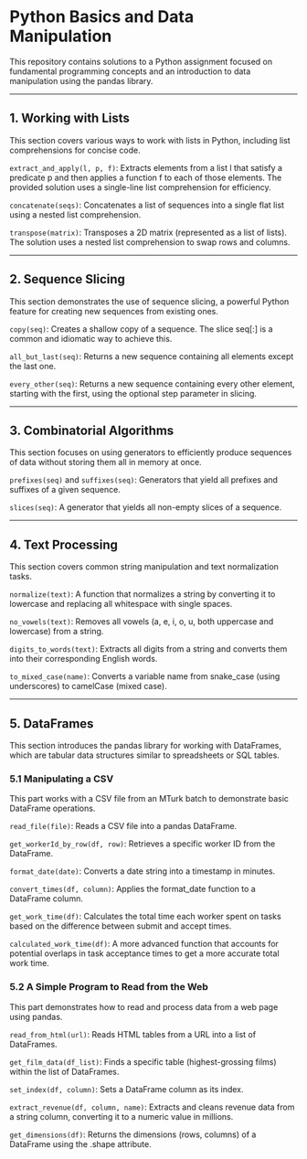 # Python Basics and Data Manipulation
This repository contains solutions to a Python assignment focused on fundamental programming concepts and an introduction to data manipulation using the pandas library.

---

## 1. Working with Lists
This section covers various ways to work with lists in Python, including list comprehensions for concise code.

```extract_and_apply(l, p, f)```:
Extracts elements from a list l that satisfy a predicate p and then applies a function f to each of those elements. The provided solution uses a single-line list comprehension for efficiency.

```concatenate(seqs)```:
Concatenates a list of sequences into a single flat list using a nested list comprehension.

```transpose(matrix)```:
Transposes a 2D matrix (represented as a list of lists). The solution uses a nested list comprehension to swap rows and columns.

---

## 2. Sequence Slicing
This section demonstrates the use of sequence slicing, a powerful Python feature for creating new sequences from existing ones.

```copy(seq)```:
Creates a shallow copy of a sequence. The slice seq[:] is a common and idiomatic way to achieve this.

```all_but_last(seq)```:
Returns a new sequence containing all elements except the last one.

```every_other(seq)```:
Returns a new sequence containing every other element, starting with the first, using the optional step parameter in slicing.

---

## 3. Combinatorial Algorithms
This section focuses on using generators to efficiently produce sequences of data without storing them all in memory at once.

```prefixes(seq)``` and ```suffixes(seq)```:
Generators that yield all prefixes and suffixes of a given sequence.

```slices(seq)```:
A generator that yields all non-empty slices of a sequence.

---

## 4. Text Processing
This section covers common string manipulation and text normalization tasks.

```normalize(text)```:
A function that normalizes a string by converting it to lowercase and replacing all whitespace with single spaces.

```no_vowels(text)```:
Removes all vowels (a, e, i, o, u, both uppercase and lowercase) from a string.

```digits_to_words(text)```:
Extracts all digits from a string and converts them into their corresponding English words.

```to_mixed_case(name)```:
Converts a variable name from snake_case (using underscores) to camelCase (mixed case).

---

## 5. DataFrames
This section introduces the pandas library for working with DataFrames, which are tabular data structures similar to spreadsheets or SQL tables.

### 5.1 Manipulating a CSV
This part works with a CSV file from an MTurk batch to demonstrate basic DataFrame operations.

```read_file(file)```: Reads a CSV file into a pandas DataFrame.

```get_workerId_by_row(df, row)```: Retrieves a specific worker ID from the DataFrame.

```format_date(date)```: Converts a date string into a timestamp in minutes.

```convert_times(df, column)```: Applies the format_date function to a DataFrame column.

```get_work_time(df)```: Calculates the total time each worker spent on tasks based on the difference between submit and accept times.

```calculated_work_time(df)```: A more advanced function that accounts for potential overlaps in task acceptance times to get a more accurate total work time.

### 5.2 A Simple Program to Read from the Web
This part demonstrates how to read and process data from a web page using pandas.

```read_from_html(url)```: Reads HTML tables from a URL into a list of DataFrames.

```get_film_data(df_list)```: Finds a specific table (highest-grossing films) within the list of DataFrames.

```set_index(df, column)```: Sets a DataFrame column as its index.

```extract_revenue(df, column, name)```: Extracts and cleans revenue data from a string column, converting it to a numeric value in millions.

```get_dimensions(df)```: Returns the dimensions (rows, columns) of a DataFrame using the .shape attribute.
